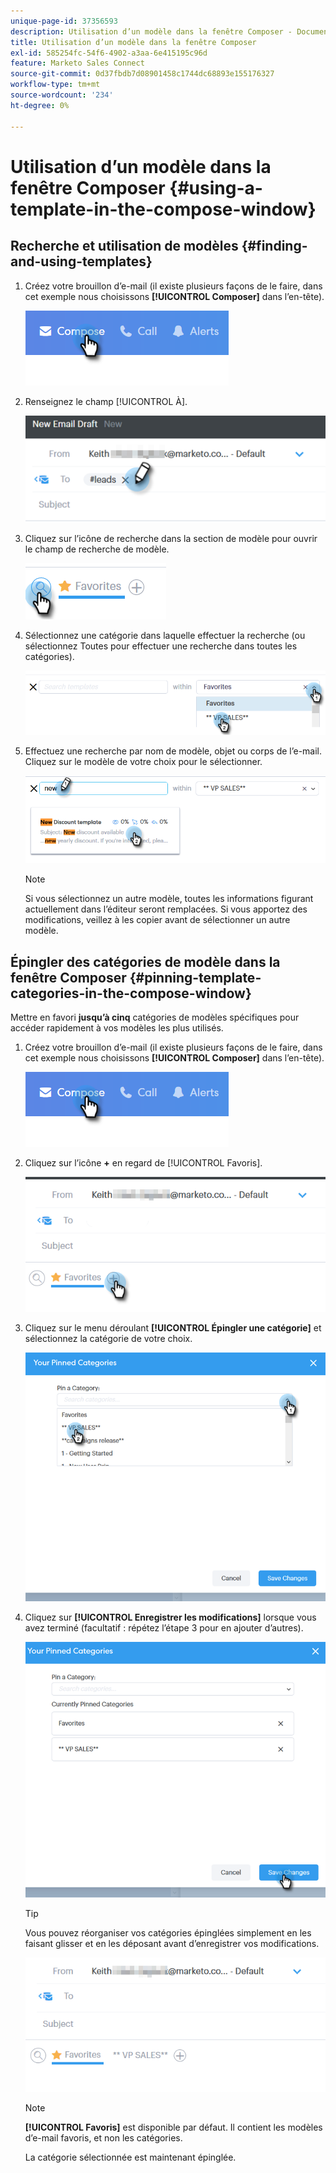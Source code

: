 ```yaml
---
unique-page-id: 37356593
description: Utilisation d’un modèle dans la fenêtre Composer - Documents Marketo - Documentation du produit
title: Utilisation d’un modèle dans la fenêtre Composer
exl-id: 585254fc-54f6-4902-a3aa-6e415195c96d
feature: Marketo Sales Connect
source-git-commit: 0d37fbdb7d08901458c1744dc68893e155176327
workflow-type: tm+mt
source-wordcount: '234'
ht-degree: 0%

---
```


# Utilisation d’un modèle dans la fenêtre Composer {#using-a-template-in-the-compose-window}

## Recherche et utilisation de modèles {#finding-and-using-templates}

1. Créez votre brouillon d’e-mail (il existe plusieurs façons de le faire, dans cet exemple nous choisissons **[!UICONTROL Composer]** dans l’en-tête).

   ![](assets/one-6.png)

1. Renseignez le champ [!UICONTROL À].

   ![](assets/searching-two.png)

1. Cliquez sur l’icône de recherche dans la section de modèle pour ouvrir le champ de recherche de modèle.

   ![](assets/searching-three.png)

1. Sélectionnez une catégorie dans laquelle effectuer la recherche (ou sélectionnez Toutes pour effectuer une recherche dans toutes les catégories).

   ![](assets/searching-four.png)

1. Effectuez une recherche par nom de modèle, objet ou corps de l’e-mail. Cliquez sur le modèle de votre choix pour le sélectionner.

   ![](assets/searching-five.png)

   >[!NOTE]
   >
   >Si vous sélectionnez un autre modèle, toutes les informations figurant actuellement dans l’éditeur seront remplacées. Si vous apportez des modifications, veillez à les copier avant de sélectionner un autre modèle.

## Épingler des catégories de modèle dans la fenêtre Composer {#pinning-template-categories-in-the-compose-window}

Mettre en favori **jusqu’à cinq** catégories de modèles spécifiques pour accéder rapidement à vos modèles les plus utilisés.

1. Créez votre brouillon d’e-mail (il existe plusieurs façons de le faire, dans cet exemple nous choisissons **[!UICONTROL Composer]** dans l’en-tête).

   ![](assets/one-6.png)

1. Cliquez sur l’icône **+** en regard de [!UICONTROL Favoris].

   ![](assets/pinning-two.png)

1. Cliquez sur le menu déroulant **[!UICONTROL Épingler une catégorie]** et sélectionnez la catégorie de votre choix.

   ![](assets/pinning-three.png)

1. Cliquez sur **[!UICONTROL Enregistrer les modifications]** lorsque vous avez terminé (facultatif : répétez l’étape 3 pour en ajouter d’autres).

   ![](assets/pinning-four.png)

   >[!TIP]
   >
   >Vous pouvez réorganiser vos catégories épinglées simplement en les faisant glisser et en les déposant avant d’enregistrer vos modifications.

   ![](assets/pinning-five.png)

   >[!NOTE]
   >
   >**[!UICONTROL Favoris]** est disponible par défaut. Il contient les modèles d’e-mail favoris, et non les catégories.

   La catégorie sélectionnée est maintenant épinglée.
